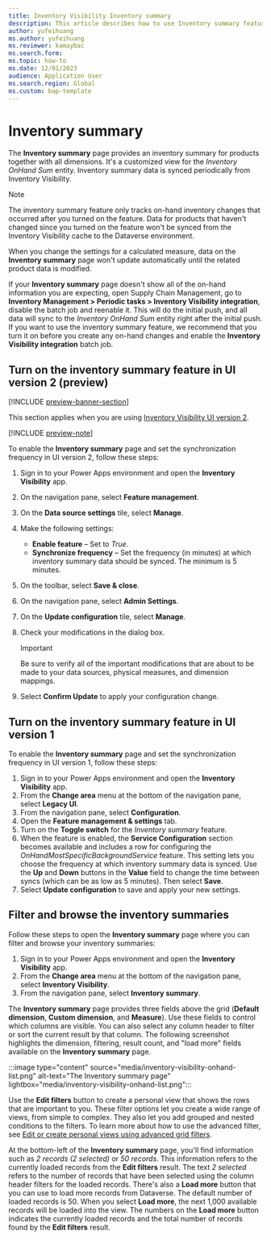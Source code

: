 ```yaml
---
title: Inventory Visibility Inventory summary
description: This article describes how to use Inventory summary feature, which provides inventory summary for products together with all dimensions.
author: yufeihuang
ms.author: yufeihuang
ms.reviewer: kamaybac
ms.search.form:
ms.topic: how-to
ms.date: 12/01/2023
audience: Application User
ms.search.region: Global
ms.custom: bap-template
---
```


# <a name="inventory-summary"></a>Inventory summary

The **Inventory summary** page provides an inventory summary for products together with all dimensions. It's a customized view for the *Inventory OnHand Sum* entity. Inventory summary data is synced periodically from Inventory Visibility.

> [!NOTE]
> The inventory summary feature only tracks on-hand inventory changes that occurred after you turned on the feature. Data for products that haven't changed since you turned on the feature won't be synced from the Inventory Visibility cache to the Dataverse environment.
>
> When you change the settings for a calculated measure, data on the **Inventory summary** page won't update automatically until the related product data is modified.
>
> If your **Inventory summary** page doesn't show all of the on-hand information you are expecting, open Supply Chain Management, go to **Inventory Management \> Periodic tasks \> Inventory Visibility integration**, disable the batch job and reenable it. This will do the initial push, and all data will sync to the *Inventory OnHand Sum* entity right after the initial push. If you want to use the inventory summary feature, we recommend that you turn it on before you create any on-hand changes and enable the **Inventory Visibility integration** batch job.

## Turn on the inventory summary feature in UI version 2 (preview)

[!INCLUDE [preview-banner-section](../includes/preview-banner-section.md)]

<!--KFM: preview until further notice -->

This section applies when you are using [Inventory Visibility UI version 2](inventory-visibility-ui-version-2.md).

[!INCLUDE [preview-note](../includes/preview-note.md)]

To enable the **Inventory summary** page and set the synchronization frequency in UI version 2, follow these steps:

1. Sign in to your Power Apps environment and open the **Inventory Visibility** app.
1. On the navigation pane, select **Feature management**.
1. On the **Data source settings** tile, select **Manage**.
1. Make the following settings:
    - **Enable feature** – Set to *True*.
    - **Synchronize frequency** – Set the frequency (in minutes) at which inventory summary data should be synced. The minimum is 5 minutes.
1. On the toolbar, select **Save & close**.
1. On the navigation pane, select **Admin Settings**.
1. On the **Update configuration** tile, select **Manage**.
1. Check your modifications in the dialog box.

    > [!IMPORTANT]
    > Be sure to verify all of the important modifications that are about to be made to your data sources, physical measures, and dimension mappings.

1. Select **Confirm Update** to apply your configuration change.

## Turn on the inventory summary feature in UI version 1

To enable the **Inventory summary** page and set the synchronization frequency in UI version 1, follow these steps:

1. Sign in to your Power Apps environment and open the **Inventory Visibility** app.
1. From the **Change area** menu at the bottom of the navigation pane, select **Legacy UI**.
1. From the navigation pane, select **Configuration**.
1. Open the **Feature management & settings** tab.
1. Turn on the **Toggle switch** for the *Inventory summary* feature. <!--KFM: In my version, this is no longer *OnHandMostSpecificBackgroundService*. Is this right? -->
1. When the feature is enabled, the **Service Configuration** section becomes available and includes a row for configuring the *OnHandMostSpecificBackgroundService* feature. This setting lets you choose the frequency at which inventory summary data is synced. Use the **Up** and **Down** buttons in the **Value** field to change the time between syncs (which can be as low as 5 minutes). Then select **Save**.
1. Select **Update configuration** to save and apply your new settings.

## <a name="additional-tip-for-viewing-data"></a>Filter and browse the inventory summaries

Follow these steps to open the **Inventory summary** page where you can filter and browse your inventory summaries: <!--KFM: Is this the same for both UI versions? If so, we should probably mention that. -->

1. Sign in to your Power Apps environment and open the **Inventory Visibility** app.
1. From the **Change area** menu at the bottom of the navigation pane, select **Inventory Visibility**.
1. From the navigation pane, select **Inventory summary**.

The **Inventory summary** page provides three fields above the grid (**Default dimension**, **Custom dimension**, and **Measure**). Use these fields to control which columns are visible. You can also select any column header to filter or sort the current result by that column. The following screenshot highlights the dimension, filtering, result count, and "load more" fields available on the **Inventory summary** page.

:::image type="content" source="media/inventory-visibility-onhand-list.png" alt-text="The Inventory summary page" lightbox="media/inventory-visibility-onhand-list.png":::

Use the **Edit filters** button to create a personal view that shows the rows that are important to you. These filter options let you create a wide range of views, from simple to complex. They also let you add grouped and nested conditions to the filters. To learn more about how to use the advanced filter, see [Edit or create personal views using advanced grid filters](/powerapps/user/grid-filters-advanced).

At the bottom-left of the **Inventory summary** page, you'll find information such as *2 records (2 selected)* or *50 records*. This information refers to the currently loaded records from the **Edit filters** result. The text *2 selected* refers to the number of records that have been selected using the column header filters for the loaded records. There's also a **Load more** button that you can use to load more records from Dataverse. The default number of loaded records is 50. When you select **Load more**, the next 1,000 available records will be loaded into the view. The numbers on the **Load more** button indicates the currently loaded records and the total number of records found by the **Edit filters** result.
